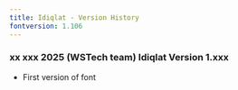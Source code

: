 ```yaml
---
title: Idiqlat - Version History
fontversion: 1.106
---
```


### xx xxx 2025 (WSTech team) Idiqlat Version 1.xxx
- First version of font

